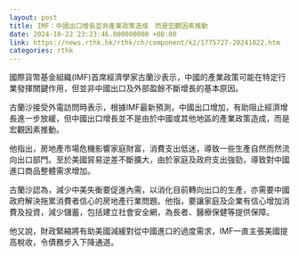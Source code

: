 ```yaml
---
layout: post
title: IMF：中國出口增長並非產業政策造成　而是宏觀因素推動
date: 2024-10-22 23:23:46.000000000 +08:00
link: https://news.rthk.hk/rthk/ch/component/k2/1775727-20241022.htm
categories: rthk
---
```


國際貨幣基金組織(IMF)首席經濟學家古蘭沙表示，中國的產業政策可能在特定行業發揮關鍵作用，但並非中國出口及外部盈餘不斷增長的基本原因。

古蘭沙接受外電訪問時表示，根據IMF最新預測，中國出口增加，有助阻止經濟增長進一步放緩，但中國出口增長並不是由於中國或其他地區的產業政策造成，而是宏觀因素推動。

他指出，房地產市場危機影響家庭財富，消費支出低迷，導致一些生產自然而然流向出口部門。至於美國貿易逆差不斷擴大，由於家庭及政府支出強勁，導致對中國進口商品整體需求增加。

古蘭沙認為，減少中美失衡要促進內需，以消化目前轉向出口的生產，亦需要中國政府解決拖累消費者信心的房地產行業問題。他指，要讓家庭及企業有信心增加消費及投資，減少儲蓄，包括建立社會安全網，為長者、醫療保健等提供保障。

他又說，財政緊縮將有助美國減緩對從中國進口的過度需求，IMF一直主張美國提高稅收，令債務步入下降通道。
